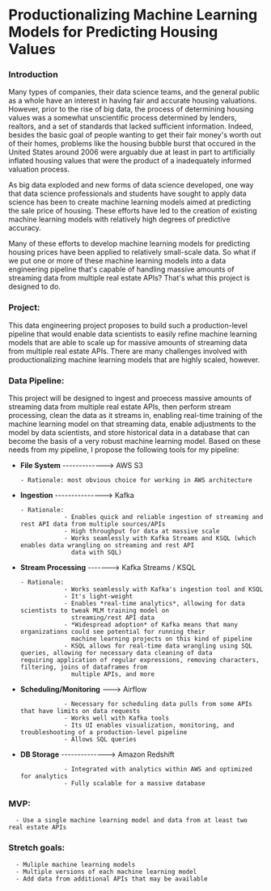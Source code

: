 # Productionalizing Machine Learning Models for Predicting Housing Values

### Introduction

Many types of companies, their data science teams, and the general public as a whole have an interest in having fair and accurate housing valuations. However, prior to the rise of big data, the process of determining housing values was a somewhat unscientific process determined by lenders, realtors, and a set of standards that lacked sufficient information. Indeed, besides the basic goal of people wanting to get their fair money's worth out of their homes, problems like the housing bubble burst that occured in the United States around 2006 were arguably due at least in part to artificially inflated housing values that were the product of a inadequately informed valuation process.

As big data exploded and new forms of data science developed, one way that data science professionals and students have sought to apply data science has been to create machine learning models aimed at predicting the sale price of housing. These efforts have led to the creation of existing machine learning models with relatively high degrees of predictive accuracy.

Many of these efforts to develop machine learning models for predicting housing prices have been applied to relatively small-scale data. So what if we put one or more of these machine learning models into a data engineering pipeline that's capable of handling massive amounts of streaming data from multiple real estate APIs? That's what this project is designed to do.

### Project:

This data engineering project proposes to build such a production-level pipeline that would enable data scientists to easily refine machine learning models that are able to scale up for massive amounts of streaming data from multiple real estate APIs. There are many challenges involved with productionalizing machine learning models that are highly scaled, however.


### Data Pipeline:

This project will be designed to ingest and proecess massive amounts of streaming data from multiple real estate APIs, then perform stream processing, clean the data as it streams in, enabling real-time training of the machine learning model on that streaming data, enable adjustments to the model by data scientists, and store historical data in a database that can become the basis of a very robust machine learning model.  Based on these needs from my pipeline, I propose the following tools for my pipeline:

- **File System** -------------> AWS S3 

      - Rationale: most obvious choice for working in AWS architecture


- **Ingestion** ---------------> Kafka

      - Rationale:
                  - Enables quick and reliable ingestion of streaming and rest API data from multiple sources/APIs
                  - High throughput for data at massive scale
                  - Works seamlessly with Kafka Streams and KSQL (which enables data wrangling on streaming and rest API  
                    data with SQL)


- **Stream Processing** -------> Kafka Streams / KSQL
                  
      - Rationale:
                  - Works seamlessly with Kafka's ingestion tool and KSQL
                  - It's light-weight
                  - Enables *real-time analytics*, allowing for data scientists to tweak MLM training model on 
                    streaming/rest API data
                  - *Widespread adoption* of Kafka means that many organizations could see potential for running their  
                    machine learning projects on this kind of pipeline
                  - KSQL allows for real-time data wrangling using SQL queries, allowing for necessary data cleaning of data                     requiring application of regular expressions, removing characters, filtering, joins of dataframes from
                    multiple APIs, and more 
                    

- **Scheduling/Monitoring** ---> Airflow

                  - Necessary for scheduling data pulls from some APIs that have limits on data requests
                  - Works well with Kafka tools
                  - Its UI enables visualization, monitoring, and troubleshooting of a production-level pipeline
                  - Allows SQL queries
               

- **DB Storage** --------------> Amazon Redshift

                  - Integrated with analytics within AWS and optimized for analytics
                  - Fully scalable for a massive database


### MVP:

      - Use a single machine learning model and data from at least two real estate APIs

### Stretch goals: 

      - Muliple machine learning models
      - Multiple versions of each machine learning model
      - Add data from additional APIs that may be available
      

